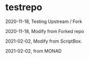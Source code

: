 # testrepo


2020-11-18, Testing Upstream / Fork

2020-11-18, Modify from Forked repo

2021-02-02, Modify from ScriptBox.

2021-02-02, from MONAD
